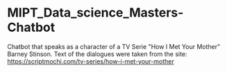 # MIPT_Data_science_Masters-Chatbot
Chatbot that speaks as a character of a TV Serie "How I Met Your Mother" Barney Stinson. 
Text of the dialogues were taken from the site:
https://scriptmochi.com/tv-series/how-i-met-your-mother
